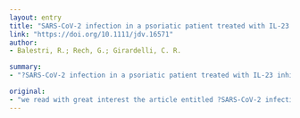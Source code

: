 ```yaml
---
layout: entry
title: "SARS-CoV-2 infection in a psoriatic patient treated with IL-23 inhibitor"
link: "https://doi.org/10.1111/jdv.16571"
author:
- Balestri, R.; Rech, G.; Girardelli, C. R.

summary:
- "?SARS-CoV-2 infection in a psoriatic patient treated with IL-23 inhibitor? published by Messina F. and Piaserico S. in the JEADV.1 This is the first report of COronaVIrus DIsease 2019. We would like to briefly report one that occurred during therapy with an IL-17 inhibitor. Whilst the authors reported an infection that occurred in therapy with a biologic."

original:
- "we read with great interest the article entitled ?SARS-CoV-2 infection in a psoriatic patient treated with IL-23 inhibitor? published by Messina F. and Piaserico S. in the JEADV.1 This is the first report of COronaVIrus DIsease 2019 (COVID-19) in a psoriatic patient treated with a biologic. Whilst the authors reported an infection that occurred during therapy with an IL-23 inhibitor, we would like to briefly report one that occurred during therapy with an IL-17 inhibitor."
---
```


